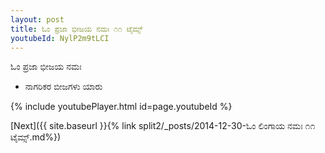 ```yaml
---
layout: post
title: ಓಂ ಪ್ರಜಾ ಭೀಜಯ ನಮಃ ೧೧ ಟೈಮ್ಸ್
youtubeId: NylP2m9tLCI
---
```

 
 
 ಓಂ ಪ್ರಜಾ ಭೀಜಯ ನಮಃ  
 
 -  ನಾಗರಿಕರ ಬೀಜಗಳು ಯಾರು 
 
  
 
  
 
 
 
 
 
 


{% include youtubePlayer.html id=page.youtubeId %}
 
[Next]({{ site.baseurl }}{% link  split2/_posts/2014-12-30-ಓಂ ಲಿಂಗಾಯ ನಮಃ ೧೧ ಟೈಮ್ಸ್.md%})
 
